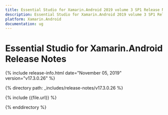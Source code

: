 ```yaml
---
title: Essential Studio for Xamarin.Android 2019 volume 3 SP1 Release Notes  
description: Essential Studio for Xamarin.Android 2019 volume 3 SP1 Release Notes  
platform: Xamarin.Android
documentation: ug
---
```


# Essential Studio for Xamarin.Android  Release Notes  

{% include release-info.html date="November 05, 2019"  version="v17.3.0.26" %} 


{% directory path: _includes/release-notes/v17.3.0.26 %}

{% include {{file.url}} %}

{% enddirectory %}